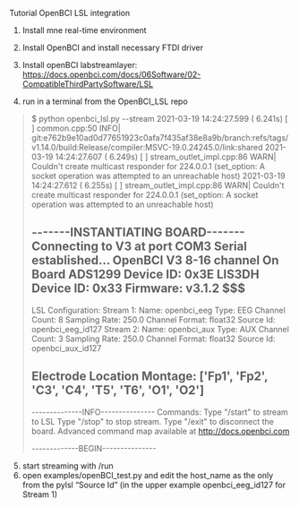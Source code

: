
Tutorial OpenBCI LSL integration 
1. Install mne real-time environment 

2. Install OpenBCI and install necessary FTDI driver 

3. Install openBCI labstreamlayer: https://docs.openbci.com/docs/06Software/02-CompatibleThirdPartySoftware/LSL 

4. run in a terminal from the OpenBCI_LSL repo 

> $ python openbci_lsl.py --stream
> 2021-03-19 14:24:27.599 (   6.241s) [                ]             common.cpp:50    INFO| git:e762b9e10ad0d77651923c0afa7f435af38e8a9b/branch:refs/tags/v1.14.0/build:Release/compiler:MSVC-19.0.24245.0/link:shared
> 2021-03-19 14:24:27.607 (   6.249s) [                ] stream_outlet_impl.cpp:86    WARN| Couldn't create multicast responder for 224.0.0.1 (set_option: A socket operation was attempted to an unreachable host)
> 2021-03-19 14:24:27.612 (   6.255s) [                ] stream_outlet_impl.cpp:86    WARN| Couldn't create multicast responder for 224.0.0.1 (set_option: A socket operation was attempted to an unreachable host)
> 
> -------INSTANTIATING BOARD-------
> Connecting to V3 at port COM3
> Serial established...
> OpenBCI V3 8-16 channel
> On Board ADS1299 Device ID: 0x3E
> LIS3DH Device ID: 0x33
> Firmware: v3.1.2
> $$$
> --------------------------------------
> LSL Configuration:
>   Stream 1:
>       Name: openbci_eeg
>       Type: EEG
>       Channel Count: 8
>       Sampling Rate: 250.0
>       Channel Format: float32
>       Source Id: openbci_eeg_id127
>   Stream 2:
>       Name: openbci_aux
>       Type: AUX
>       Channel Count: 3
>       Sampling Rate: 250.0
>       Channel Format: float32
>       Source Id: openbci_aux_id127
> 
> Electrode Location Montage:
> ['Fp1', 'Fp2', 'C3', 'C4', 'T5', 'T6', 'O1', 'O2']
> ---------------------------------------
> 
> --------------INFO---------------
> Commands:
>     Type "/start" to stream to LSL
>     Type "/stop" to stop stream.
>     Type "/exit" to disconnect the board.
> Advanced command map available at http://docs.openbci.com
> 
> -------------BEGIN---------------

5. start streaming with /run 
6. open examples/openBCI_test.py and edit the host_name as the only from the pylsl “Source Id” (in the upper example openbci_eeg_id127 for Stream 1) 

